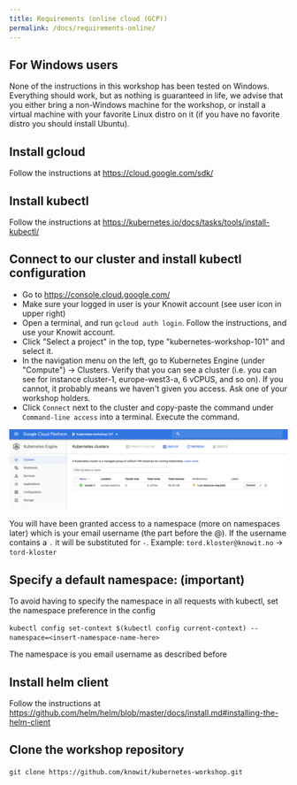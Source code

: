 ```yaml
---
title: Requirements (online cloud (GCP))
permalink: /docs/requirements-online/
---
```


## For Windows users

None of the instructions in this workshop has been tested on Windows. Everything should work, but as nothing is guaranteed in life, we advise that you either bring a non-Windows machine for the workshop, or install a virtual machine with your favorite Linux distro on it (if you have no favorite distro you should install Ubuntu).

## Install gcloud

Follow the instructions at <https://cloud.google.com/sdk/>

## Install kubectl

Follow the instructions at <https://kubernetes.io/docs/tasks/tools/install-kubectl/>

## Connect to our cluster and install kubectl configuration

* Go to <https://console.cloud.google.com/>
* Make sure your logged in user is your Knowit account (see user icon in upper right)
* Open a terminal, and run `gcloud auth login`. Follow the instructions, and use your Knowit account.
* Click "Select a project" in the top, type "kubernetes-workshop-101" and select it.
* In the navigation menu on the left, go to Kubernetes Engine (under "Compute") -> Clusters. Verify that you
can see a cluster (i.e. you can see for instance cluster-1, europe-west3-a, 6 vCPUS, and so on). If you
cannot, it probably means we haven't given you access. Ask one of your workshop holders.
* Click `Connect` next to the cluster and copy-paste the command under `Command-line access` into a terminal. Execute the command.

![google cloud project screenshot](../../assets/img/gcloud-project.png)

You will have been granted access to a namespace (more on namespaces later) which is your email username (the part before the @). If the username contains a `.` it will be substituted for `-`. 
Example: `tord.kloster@knowit.no` -> `tord-kloster`

## Specify a default namespace: (important)
To avoid having to specify the namespace in all requests with kubectl, set the namespace preference in the config

`kubectl config set-context $(kubectl config current-context) --namespace=<insert-namespace-name-here>`

The namespace is you email username as described before

## Install helm client

Follow the instructions at <https://github.com/helm/helm/blob/master/docs/install.md#installing-the-helm-client>

## Clone the workshop repository

`git clone https://github.com/knowit/kubernetes-workshop.git`
